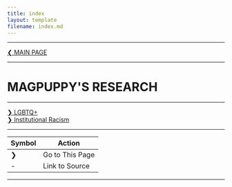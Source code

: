 ```yaml
---
title: index
layout: template
filename: index.md
---
```


- - - -

[❮ MAIN PAGE](index.md)

- - - -

# MAGPUPPY'S RESEARCH

- - - -

[❯ LGBTQ+](lgbtq.md)\
[❯ Institutional Racism](institutionalracism.md)

- - - -

| Symbol   | Action           |
| ---      | ---              |
| ❯        | Go to This Page  |
| -        | Link to Source   |

- - - -
